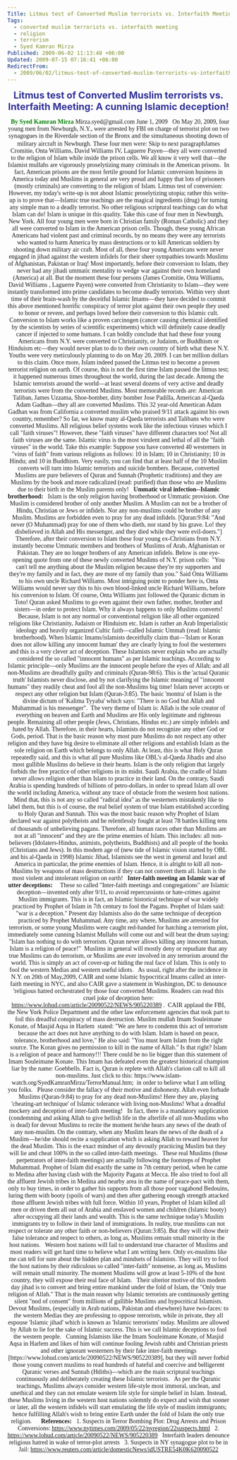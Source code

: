 ```yaml
---
Title: Litmus test of Converted Muslim terrorists vs. Interfaith Meeting - A cunning Islamic deception!
Tags:
  - converted muslim terrorists vs. interfaith meeting
  - religion
  - terrorism
  - Syed Kamran Mirza
Published: 2009-06-02 11:13:48 +06:00
Updated: 2009-07-15 07:16:41 +06:00
RedirectFrom:
  - 2009/06/02/litmus-test-of-converted-muslim-terrorists-vs-interfaith-meeting-a-cunning-islamic-deception/
---
```


<p class="MsoNormal" align="center"><strong><span style="font-size: 16pt; color: #333399;">Litmus test of Converted Muslim terrorists vs. Interfaith Meeting: A cunning Islamic deception! </span></strong></p>

<p align="center"><span style="font-family: Verdana;"> 
<span style="color: #008000;"><strong>By Syed Kamran Mirza</strong></span>
Mirza.syed@gmail.com
June 1, 2009 </span>

<span style="font-family: Verdana;">
 
On May 20, 2009, four young men from Newburgh, N.Y., were arrested by FBI on charge of terrorist plot on two synagogues in the Riverdale section of the Bronx and the simultaneous shooting down of military aircraft in Newburgh.</span>

<span style="font-family: Verdana;">
These four men were: Skip to next paragraphJames Cromitie, Onta Williams, David Williams IV, Laguerre Payen—they all were converted to the religion of Islam while inside the prison cells. We all know it very well that—the Islamist mullahs are vigorously proselytizing many criminals in the American prisons.  In fact, American prisons are the most fertile ground for Islamic conversion business in America today and Muslims in general are very proud and happy that lots of prisoners (mostly criminals) are converting to the religion of Islam.
Litmus test of conversion:</span>

<span style="font-family: Verdana;">
However, my today's write-up is not about Islamic proselytizing utopia; rather this write-up is to prove that—Islamic true teachings are the magical ingredients (drug) for turning any simple man to a deadly terrorist. No other religious scriptural teachings can do what Islam can do! Islam is unique in this quality. Take this case of four men in Newburgh,  New York. All four young men were born in Christian family (Roman Catholic) and they all were converted to Islam in the American prison cells. Though, these young African Americans had violent past and criminal records, by no means they were any terrorists who wanted to harm America by mass destructions or to kill American soldiers by shooting down military air craft. Most of all, these four young Americans were never engaged in jihad against the western infidels for their sheer sympathies towards Muslims of Afghanistan, Pakistan or Iraq! Most importantly, before their conversion to Islam, they never had any jihadi ummatic mentality to wedge war against their own homeland (America) at all. But the moment these four persons (James Cromitie, Onta Williams, David Williams , Laguerre Payen) were converted from Christianity to Islam—they were instantly transformed into prime candidates to become deadly terrorists. Within very short time of their brain-wash by the deceitful Islamic Imams—they have decided to commit this above mentioned horrific conspiracy of terror plot against their own people they used to honor or revere, and perhaps loved before their conversion to this Islamic cult. </span>

<span style="font-family: Verdana;">
Conversion to Islam works like a proven carcinogen (cancer causing chemical identified by the scientists by series of scientific experiments) which will definitely cause deadly cancer if injected to some humans. I can boldly conclude that had these four young Americans from N.Y. were converted to Christianity, or Judaism, or Buddhism or Hinduism etc—they would never plan to do to their own country of birth what these N.Y. Youths were very meticulously planning to do on May 20, 2009. I can bet million dollars to this claim. Once more, Islam indeed passed the Litmus test to become a proven terrorist religion on earth. </span>

<span style="font-family: Verdana;">
Of course, this is not the first time Islam passed the litmus test; it happened numerous times throughout the world, during the last decade. Among the Islamic terrorists around the world—at least several dozens of very active and deadly terrorists were from the converted Muslims. Most memorable records are: American Taliban, James Uzzama, Shoe-bomber, dirty bomber Jose Padilla, American al-Qaeda Adam Gadhan—they all are converted Muslims. This 32 year-old Amertican Adam Gadhan was from California a converted muslim who praised 9/11 attack against his own country, remember? So far, we know many al-Qaeda terrorists and Talibans who were converted Muslims.
All religious belief systems work like the infectious viruses which I call "faith viruses"! However, these "faith viruses" have different characters too! Not all faith viruses are the same. Islamic virus is the most virulent and lethal of all the "faith viruses" in the world. Take this example: Suppose you have converted 40 westerners in "virus of faith" from various religions as follows: 10 in Islam; 10 in Christianity; 10 in Hindu; and 10 in Buddhism. Very easily, you can find that at least half of the 10 Muslim converts will turn into Islamic terrorists and suicide bombers. Because, converted Muslims are pure believers of Quran and Sunnah (Prophetic traditions) and they are Muslims by the book and more radicalized (read: purified) than those who are Muslims due to their birth in the Muslim parents only!
 
<strong>Ummatic viral infection--Islamic brotherhood:</strong>
 
Islam is the only religion having brotherhood or Ummatic provision. One Muslim is considered brother of only another Muslim. A Muslim can not be a brother of Hindu, Christian or Jews or infidels. Nor any non-muslims could be brother of any Muslim. Muslims are forbidden even to pray for any dead infidels. [Quran:9:84: "And never (O Muhammad) pray for one of them who dieth, nor stand by his grave. Lo! they disbelieved in Allah and His messenger, and they died while they were evil-doers."] Therefore, after their conversion to Islam these four young ex-Christians from N.Y. instantly become Ummatic members and brothers of Muslims of Arab, Afghanistan or Pakistan. They are no longer brothers of any American infidels. Below is one eye-opening quote from one of these newly converted Muslims of N.Y. prison cells: </span>

<span style="font-family: Verdana;">
 "You can't tell me anything about the Muslim religion because they're my supporters and they're my family and in fact, they are more of my family than you." Said Onta Williams to his own uncle Richard Williams. Most intriguing point to ponder here is, Onta Williams would never say this to his own blood-linked uncle Richard Williams, before his conversion to Islam. Of course, Onta Williams just followed the Quranic dictum in Toto! Quran asked Muslims to go even against their own father, mother, brother and sisters—in order to protect Islam.
Why it always happens to only Muslims converts!</span>

<span style="font-family: Verdana;">
Because, Islam is not any normal or conventional religion like all other organized religions like Christianity, Judaism or Hinduism etc. Islam is rather an Arab Imperialistic ideology and heavily organized Cultic faith—called Islamic Ummah (read: Islamic brotherhood). When Islamic Imams/islamists deceitfully claim that—'Islam or Koran does not allow killing any innocent human' they are clearly lying to fool the westerners and this is a very clever act of deception. These Islamists never explain who are actually considered the so called "innocent humans" as per Islamic teachings. According to Islamic principle—only Muslims are the innocent people before the eyes of Allah; and all non-Muslims are dreadfully guilty and criminals (Quran-98:6). This is the 'actual Quranic truth' Islamists never disclose, and by not clarifying the Islamic meaning of "innocent humans" they readily cheat and fool all the non-Muslims big time!
Islam never accepts or respect any other religion but Islam (Quran-3:85). The basic 'montra' of Islam is the divine dictum of 'Kalima Tyyaba' which says: "There is no God but Allah and Muhammad is his messenger".  The very theme of Islam is: Allah is the sole creator of everything on heaven and Earth and Muslims are His only legitimate and righteous people. Remaining all other people (Jews, Christians, Hindus etc.) are simply infidels and hated by Allah. Therefore, in their hearts, Islamists do not recognize any other God or Gods, period. That is the basic reason why most pure Muslims do not respect any other religion and they have big desire to eliminate all other religions and establish Islam as the sole religion on Earth which belongs to only Allah. At least, this is what Holy Quran repeatedly said, and this is what all pure Muslims like OBL's al-Qaeda Jihadis and also most gullible Muslims do believe in their hearts. </span>

<span style="font-family: Verdana;">
Islam is the only religion that largely forbids the free practice of other religions in its midst. Saudi Arabia, the cradle of Islam never allows religion other than Islam to practice in their land. On the contrary, Saudi Arabia is spending hundreds of billions of petro-dollars, in order to spread Islam all over the world including America, without any trace of obstacle from the western host nations. Mind that, this is not any so called "radical idea" as the westerners mistakenly like to label them, but this is of course, the real belief system of true Islam established according to Holy Quran and Sunnah. This was the most basic reason why Prophet of Islam declared war against polytheists and he relentlessly fought at least 78 battles killing tens of thousands of unbelieving pagans.</span>

<span style="font-family: Verdana;">
Therefore, all human races other than Muslims are not at all "innocent" and they are the prime enemies of Islam. This includes: all non-believers (Idolaters-Hindus, animists, polytheists, Buddhists) and all people of the books (Christians and Jews). In this modern age of (new tide of Islamic vision started by OBL and his al-Qaeda in 1998) Islamic Jihad, Islamists see the west in general and Israel and America in particular, the prime enemies of Islam. Hence, it is alright to kill all non-Muslims by weapons of mass destructions if they can not convert them all. Islam is the most violent and intolerant religion on earth!
 
<strong>Inter-faith meeting an Islamic war of utter deceptions:  </strong>
 
These so called "Inter-faith meetings and congregations" are Islamic deception—invented only after 9/11, to avoid repercussions or hate-crimes against Muslim immigrants. This is in fact, an Islamic historical technique of war widely practiced by Prophet of Islam in 7th century to fool the Pagans. Prophet of Islam said: "war is a deception." Present day Islamists also do the same technique of deception practiced by Prophet Muhammad. Any time, any where, Muslims are arrested for terrorism, or some young Muslims were caught red-handed for hatching a terrorism plot, immediately some cunning Islamist Mullahs will come out and will beat the drum saying: "Islam has nothing to do with terrorism. Quran never allows killing any innocent human, Islam is a religion of peace!"  Muslims in general will mostly deny or repudiate that any true Muslims can do terrorism, or Muslims are ever involved in any terrorism around the world. This is simply an act of cover-up or hiding the real face of Islam. This is only to fool the western Medias and western useful idiots.
 
As usual, right after the incidence in N.Y. on 20th of May,2009, CAIR and some Islamic hypocritical Imams called an inter-faith meeting in NYC, and also CAIR gave a statement in Washington, DC to denounce 'religious hatred orchestrated by those four converted Muslims. Readers can read this cruel joke of deception here:
<a href="https://www.lohud.com/article/20090522/NEWS/905220389">https://www.lohud.com/article/20090522/NEWS/905220389</a> .  CAIR applaud the FBI, the New York Police Department and the other law enforcement agencies that took part to foil this dreadful conspiracy of mass destruction. Muslim mullah Imam Souleimane Konate, of Masjid Aqsa in Harlem  stated: "We are here to condemn this act of terrorism because the act does not have anything to do with Islam. Islam is based on peace, tolerance, brotherhood and love," He also said: "You must learn Islam from the right source. The Koran gives no permission to kill in the name of Allah." Is that right? Islam is a religion of peace and harmony!!! There could be no lie bigger than this statement of Imam Souleimane Konate. This Imam has defeated even the greatest historical champion liar by the name: Goebbells. Fact is, Quran is replete with Allah's clarion call to kill all non-muslims. Just click to this: https://www.islam-watch.org/SyedKamranMirza/TerrorManual.htm;  in order to believe what I am telling you folks.
 
Please consider the fallacy of their motive and dishonesty. Allah even forbade Muslims (Quran-9:84) to pray for any dead non-Muslims! Here they are, playing 'cheating-art technique' of Islamic tolerance with living non-Muslims! What a dreadful mockery and deception of inter-faith meeting!
 
In fact, there is a mandatory supplication (condemning and asking Allah to give hellish life in the afterlife of all non-Muslims who is dead) for devout Muslims to recite the moment he/she hears any news of the death of any non-muslim. On the contrary, when any Muslim hears the news of the death of a Muslim—he/she should recite a supplication which is asking Allah to reward heaven for the dead Muslim. This is the exact mindset of any devoutly practicing Muslim but they will lie and cheat 100% in the so called inter-faith meetings.
 
These real Muslims (those perpetrators of inter-faith meetings) are actually following the footsteps of Prophet Muhammad. Prophet of Islam did exactly the same in 7th century period, when he came to Medina after having clash with the Majority Pagans at Mecca. He also tried to fool all the affluent Jewish tribes in Medina and nearby area in the name of peace-pact with them, only to buy times, in order to gather his supports from all those poor vagabond Bedouins, luring them with booty (spoils of wars) and then after gathering enough strength attacked those affluent Jewish tribes with full force. Within 10 years, Prophet of Islam killed all men or driven them all out of Arabia and enslaved women and children (Islamic booty) after occupying all their lands and wealth. This is the same technique today's Muslim immigrants try to follow in their land of immigrations. In reality, true muslims can not respect or tolerate any other faith or non-believers (Quran:3:85). But they will show their false tolerance and respect to others, as long as, Muslims remain small minority in the host nations.
 
Western host nations will fail to understand true character of Muslims and most readers will get hard time to believe what I am writing here. Only ex-muslims like me can tell for sure about the hidden plan and mindsets of Islamists. They will try to fool the host nations by their ridiculous so called "inter-faith" nonsense, as long as, Muslims will remain small minority. The moment Muslims will grow at least 5-10% of the host country, they will expose their real face of Islam.
 
Their ulterior motive of this modern day jihad is to convert and bring entire mankind under the fold of Islam, the "Only true religion of Allah." That is the main reason why Islamic terrorists are continuously getting silent "nod of consent" from millions of gullible Muslims and hypocritical Islamists. Devout Muslims, (especially in Arab nations, Pakistan and elsewhere) have two-faces: to the western Medias they are professing to oppose terrorism, while in private, they all espouse 'Islamic jihad' which is known as 'Islamic terrorisms' today. Muslims are allowed by Allah to lie for the sake of Islamic success. This is we call Islamic deceptions to fool the western people.
 
Cunning Islamists like the Imam Souleimane Konate, of Masjid Aqsa in Harlem and likes of him will continue fooling Jewish rabbi and Christian priests and other ignorant westerners by their fake inter-faith meetings [https://www.lohud.com/article/20090522/NEWS/905220389], but they will never forbid those young convert muslims to read hundreds of hateful and coercive and belligerent Quranic verses and Sunnah (Hdiths)—which are the main scriptural teachings continuously and deliberately creating these Islamic terrorists.
 
As per the Quranic teachings, Muslims always consider western life-style most immoral, unclean, and unethical and they can not emulate western life style for simple belief in Islam. Instead, these Muslims living in the western host nations solemnly do expect and wish that sooner or later, all the western infidels will start emulating the life style of muslim immigrants; hence fulfilling Allah's wish to bring entire Earth under the fold of Islam the only true religion. 
 
 
<strong>References:</strong>
 
1. Suspects in Terror Bombing Plot: Drug Arrests and Prison Conversions:
<a href="https://www.nytimes.com/2009/05/22/nyregion/22suspects.html">https://www.nytimes.com/2009/05/22/nyregion/22suspects.html</a>
 
2. <a href="https://www.lohud.com/article/20090522/NEWS/905220389">https://www.lohud.com/article/20090522/NEWS/905220389</a>
 
Interfaith leaders denounce religious hatred in wake of terror-plot arrests
 
3. Suspects in NY synagogue plot to be in Jail:
<a href="https://www.reuters.com/article/domesticNews/idUSTRE54K0K620090522">https://www.reuters.com/article/domesticNews/idUSTRE54K0K620090522</a> </span>
